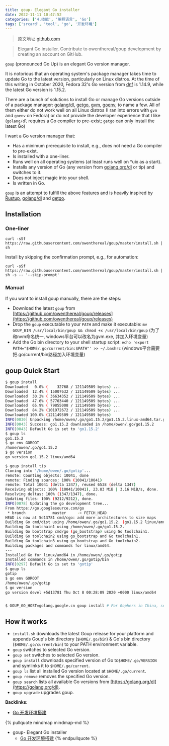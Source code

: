 ```yaml
---
title: goup- Elegant Go installer
date: 2022-11-11 10:47:52
categories: ['4.技能', '编程语言', 'Go']
tags: ['srcard', 'tool', 'go', '开发环境']
---
```


> 原文地址 [github.com](https://github.com/owenthereal/goup)

> Elegant Go installer. Contribute to owenthereal/goup development by creating an account on GitHub.

`goup` (pronounced Go Up) is an elegant Go version manager.

It is notorious that an operating system's package manager takes time to update Go to the latest version, particularly on Linux distros. At the time of this writing in October 2020, Fedora 32's Go version from [dnf](https://fedoraproject.org/wiki/DNF) is 1.14.9, while the latest Go version is 1.15.2.

There are a bunch of solutions to install Go or manage Go versions outside of a package manager: [golang/dl](https://github.com/golang/dl), [getgo](https://github.com/golang/tools/tree/master/cmd/getgo), [gvm](https://github.com/moovweb/gvm), [goenv](https://github.com/syndbg/goenv), to name a few. All of them either do not work well on all Linux distros (I ran into errors with `gvm` and `goenv` on Fedora) or do not provide the developer experience that I like (`golang/dl` requires a Go compiler to pre-exist; `getgo` can only install the latest Go)

I want a Go version manager that:

*   Has a minimum prerequisite to install, e.g., does not need a Go compiler to pre-exist.
*   Is installed with a one-liner.
*   Runs well on all operating systems (at least runs well on *uix as a start).
*   Installs any version of Go (any version from [golang.org/dl](https://golang.org/dl) or tip) and switches to it.
*   Does not inject magic into your shell.
*   Is written in Go.

`goup` is an attempt to fulfill the above features and is heavily inspired by [Rustup](https://rustup.rs/), [golang/dl](https://github.com/golang/dl) and [getgo](https://github.com/golang/tools/tree/master/cmd/getgo).
  
  
## Installation

  
  
### One-liner

```
curl -sSf https://raw.githubusercontent.com/owenthereal/goup/master/install.sh | sh
```

Install by skipping the confirmation prompt, e.g., for automation:

```
curl -sSf https://raw.githubusercontent.com/owenthereal/goup/master/install.sh | sh -s -- '--skip-prompt'
```
  
  
### Manual

If you want to install goup manually, there are the steps:
  
*   Download the latest `goup` from [https://github.com/owenthereal/goup/releases](https://github.com/owenthereal/goup/releases)
*   Drop the `goup` executable to your `PATH` and make it executable: `mv GOUP_BIN /usr/local/bin/goup && chmod +x /usr/local/bin/goup` (为了和nvm命名统一, windows平台可以改名为gvm.exe, 并加入环境变量)
*   Add the Go bin directory to your shell startup script: `echo 'export PATH="$HOME/.go/current/bin:$PATH"' >> ~/.bashrc` (windows平台需要把.go/current/bin路径加入环境变量)
<!--SR:!2022-11-14,3,250-->
  
  
## goup Quick Start

  
```sh
$ goup install
Downloaded   0.0% (    32768 / 121149509 bytes) ...
Downloaded  12.4% ( 15007632 / 121149509 bytes) ...
Downloaded  30.2% ( 36634352 / 121149509 bytes) ...
Downloaded  47.6% ( 57703440 / 121149509 bytes) ...
Downloaded  65.9% ( 79855008 / 121149509 bytes) ...
Downloaded  84.2% (101972672 / 121149509 bytes) ...
Downloaded 100.0% (121149509 / 121149509 bytes)
INFO[0030] Unpacking /home/owen/.go/go1.15.2/go1.15.2.linux-amd64.tar.gz ...
INFO[0043] Success: go1.15.2 downloaded in /home/owen/.go/go1.15.2
INFO[0043] Default Go is set to 'go1.15.2'
$ goup ls
go1.15.2
$ go env GOROOT
/home/owen/.go/go1.15.2
$ go version
go version go1.15.2 linux/amd64

$ goup install tip
Cloning into '/home/owen/.go/gotip'...
remote: Counting objects: 10041, done
remote: Finding sources: 100% (10041/10041)
remote: Total 10041 (delta 1347), reused 6538 (delta 1347)
Receiving objects: 100% (10041/10041), 23.83 MiB | 3.16 MiB/s, done.
Resolving deltas: 100% (1347/1347), done.
Updating files: 100% (9212/9212), done.
INFO[0078] Updating the go development tree...
From https://go.googlesource.com/go
 * branch            master     -> FETCH_HEAD
HEAD is now at 5d13781 cmd/cgo: add more architectures to size maps
Building Go cmd/dist using /home/owen/.go/go1.15.2. (go1.15.2 linux/amd64)
Building Go toolchain1 using /home/owen/.go/go1.15.2.
Building Go bootstrap cmd/go (go_bootstrap) using Go toolchain1.
Building Go toolchain2 using go_bootstrap and Go toolchain1.
Building Go toolchain3 using go_bootstrap and Go toolchain2.
Building packages and commands for linux/amd64.
---
Installed Go for linux/amd64 in /home/owen/.go/gotip
Installed commands in /home/owen/.go/gotip/bin
INFO[0297] Default Go is set to 'gotip'
$ goup ls
gotip
$ go env GOROOT
/home/owen/.go/gotip
$ go version
go version devel +5d13781 Thu Oct 8 00:28:09 2020 +0000 linux/amd64


$ GOUP_GO_HOST=golang.google.cn goup install # For Gophers in China, see https://github.com/owenthereal/goup/issues/2
```
<!--SR:!2022-11-14,3,250-->
  
  
## How it works

*   `install.sh` downloads the latest Goup release for your platform and appends Goup's bin directory (`$HOME/.go/bin`) & Go's bin directory (`$HOME/.go/current/bin`) to your PATH environment variable.
*   `goup` switches to selected Go version.
*   `goup set` switches to selected Go version.
*   `goup install` downloads specified version of Go to`$HOME/.go/VERSION` and symlinks it to `$HOME/.go/current`.
*   `goup ls` list all installed Go version located at `$HOME/.go/current`.
*   `goup remove` removes the specified Go version.
*   `goup search` lists all available Go versions from [https://golang.org/dl](https://golang.org/dl).
*   `goup upgrade` upgrades goup.


**Backlinks:**

- [Go 开发环境搭建](../e1c5a4b5d0acd15a59a3afc9a59c56bc9aeb1416)

{% pullquote mindmap mindmap-md %}
- goup- Elegant Go installer
  - [Go 开发环境搭建](../e1c5a4b5d0acd15a59a3afc9a59c56bc9aeb1416)
{% endpullquote %}